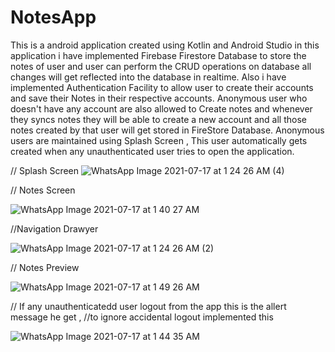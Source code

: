 # NotesApp
This is a android application created using Kotlin and Android Studio
in this application i have implemented Firebase Firestore Database to store the notes of user and user can perform the CRUD operations on database 
all changes will get reflected into the database in realtime.
Also i have implemented Authentication Facility to allow user to create their accounts and save their Notes in their respective accounts.
Anonymous user who doesn't have any account are also allowed to Create notes and whenever they syncs notes they will be able to
create a new account and all those notes created by that user will get stored in FireStore Database.
Anonymous users are maintained using Splash Screen , This user automatically gets created when any unauthenticated user tries to open the application.



// Splash Screen
![WhatsApp Image 2021-07-17 at 1 24 26 AM (4)](https://user-images.githubusercontent.com/72029444/126002949-573a8898-a876-499a-9a6a-681ef45bcba0.jpeg)

// Notes Screen

![WhatsApp Image 2021-07-17 at 1 40 27 AM](https://user-images.githubusercontent.com/72029444/126003477-460ab3e7-f07f-4dcb-9df4-5c4c6b43e84e.jpeg)

//Navigation Drawyer

![WhatsApp Image 2021-07-17 at 1 24 26 AM (2)](https://user-images.githubusercontent.com/72029444/126003597-cb27e9bc-bf2f-4519-9a9f-c38b35b2357c.jpeg)


// Notes Preview

![WhatsApp Image 2021-07-17 at 1 49 26 AM](https://user-images.githubusercontent.com/72029444/126004207-f4f27643-9993-4cc6-b1ca-2a9d8be0b748.jpeg)


// If any unauthenticatedd user logout from the app this is the allert message he get , 
//to ignore accidental logout implemented this 

![WhatsApp Image 2021-07-17 at 1 44 35 AM](https://user-images.githubusercontent.com/72029444/126003964-6dca73c3-97e9-432f-8187-c074c446ded6.jpeg)





